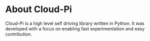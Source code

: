 # About Cloud-Pi

Cloud-Pi is a high level self driving library written in Python. It was developed with a focus on enabling fast experimentation and easy contribution.

